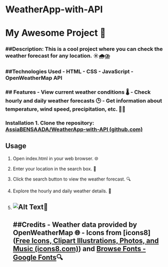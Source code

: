 # WeatherApp-with-API

# My Awesome Project 🚀

### ##Description: This is a cool project where you can check the weather forecast for any location. ☀️🌧️⛈️

### ##Technologies Used - HTML - CSS - JavaScript - OpenWeatherMap API

### ## Features - View current weather conditions 🌡️ - Check hourly and daily weather forecasts 🕒 - Get information about temperature, wind speed, precipitation, etc. 💨💧

### Installation 1. Clone the repository: [AssiaBENSAADA/WeatherApp-with-API (github.com)](https://github.com/AssiaBENSAADA/WeatherApp-with-API)

## Usage

1. Open index.html in your web browser. 🌐

2. Enter your location in the search box. 📍

3. Click the search button to view the weather forecast. 🔍 

4. Explore the hourly and daily weather details. 📅

5. ## ![Alt Text](C:\Users\assia\Downloads\js%20project.jpeg)📸
   
   ## ##Credits - Weather data provided by OpenWeatherMap 🌐 - Icons from [icons8]([Free Icons, Clipart Illustrations, Photos, and Music (icons8.com)](https://icons8.com/)) and [Browse Fonts - Google Fonts](https://fonts.google.com/)🔍